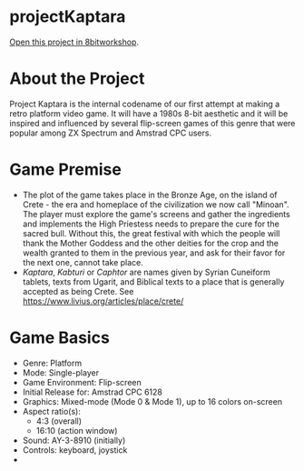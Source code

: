 projectKaptara
=====

[Open this project in 8bitworkshop](http://8bitworkshop.com/redir.html?platform=cpc.6128&githubURL=https%3A%2F%2Fgithub.com%2Fvaspervnp%2FprojectKaptara&file=main.asm).

About the Project
====
Project Kaptara is the internal codename of our first attempt at making a retro platform video game. It will have a 1980s 8-bit aesthetic and it will be inspired and influenced by several flip-screen games of this genre that were popular among ZX Spectrum and Amstrad CPC users. 

Game Premise
====
- The plot of the game takes place in the Bronze Age, on the island of Crete - the era and homeplace of the civilization we now call "Minoan". The player must explore the game's screens and gather the ingredients and implements the High Priestess needs to prepare the cure for the sacred bull. Without this, the great festival with which the people will thank the Mother Goddess and the other deities for the crop and the wealth granted to them in the previous year, and ask for their favor for the next one, cannot take place.
- *Kaptara*, *Kabturi* or *Caphtor* are names given by Syrian Cuneiform tablets, texts from Ugarit, and Biblical texts to a place that is generally accepted as being Crete. See https://www.livius.org/articles/place/crete/

Game Basics
====
- Genre: Platform
- Mode: Single-player
- Game Environment: Flip-screen
- Initial Release for: Amstrad CPC 6128
- Graphics: Mixed-mode (Mode 0 & Mode 1), up to 16 colors on-screen
- Aspect ratio(s):
  - 4:3 (overall)
  - 16:10 (action window)
- Sound: AY-3-8910 (initially)
- Controls: keyboard, joystick
-



